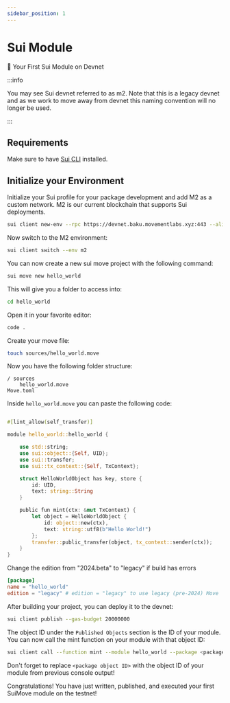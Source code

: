 ```yaml
---
sidebar_position: 1
---
```


# Sui Module

🚀 Your First Sui Module on Devnet

:::info

You may see Sui devnet referred to as m2. Note that this is a legacy devnet and as we work to move away from devnet this naming convention will no longer be used. 

:::

## Requirements

Make sure to have [Sui CLI](https://docs.sui.io/guides/developer/getting-started/sui-install) installed.

## Initialize your Environment

Initialize your Sui profile for your package development and add M2 as a custom network. M2 is our current blockchain that supports Sui deployments.

```bash
sui client new-env --rpc https://devnet.baku.movementlabs.xyz:443 --alias m2
```

Now switch to the M2 environment: 

```bash
sui client switch --env m2
```

You can now create a new sui move project with the following command:

```bash
sui move new hello_world
```

This will give you a folder to access into:

```bash
cd hello_world
```

Open it in your favorite editor:

```bash
code .
```

Create your move file:

```bash
touch sources/hello_world.move
```

Now you have the following folder structure:

```
/ sources
    hello_world.move
Move.toml

```

Inside `hello_world.move` you can paste the following code:

```rust

#[lint_allow(self_transfer)]

module hello_world::hello_world {

    use std::string;
    use sui::object::{Self, UID};
    use sui::transfer;
    use sui::tx_context::{Self, TxContext};

    struct HelloWorldObject has key, store {
        id: UID,
        text: string::String
    }

    public fun mint(ctx: &mut TxContext) {
        let object = HelloWorldObject {
            id: object::new(ctx),
            text: string::utf8(b"Hello World!")
        };
        transfer::public_transfer(object, tx_context::sender(ctx));
    }
}
```
Change the edition from "2024.beta" to "legacy" if build has errors
```toml
[package]
name = "hello_world"
edition = "legacy" # edition = "legacy" to use legacy (pre-2024) Move
```

After building your project, you can deploy it to the devnet:

```bash
sui client publish --gas-budget 20000000
```

The object ID under the `Published Objects` section is the ID of your module. You can now call the mint function on your module with that object ID:

```bash
sui client call --function mint --module hello_world --package <package object ID> --gas-budget 10000000
```

Don't forget to replace `<package object ID>` with the object ID of your module from previous console output!

Congratulations! You have just written, published, and executed your first SuiMove module on the testnet!
